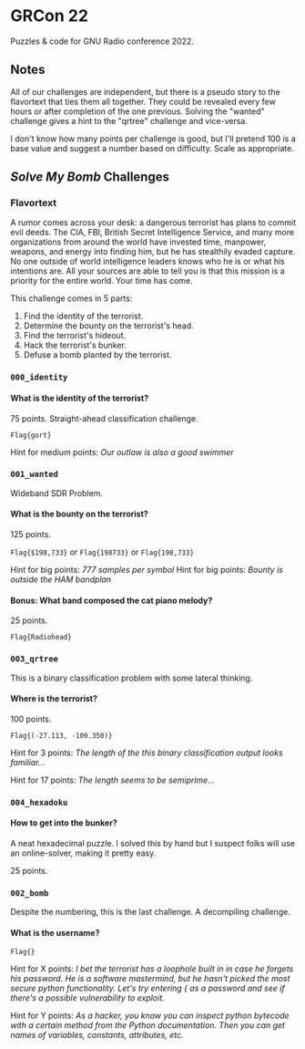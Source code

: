 # GRCon 22

Puzzles & code for GNU Radio conference 2022.

## Notes

All of our challenges are independent, but there is a pseudo story to the flavortext that ties them all together. They could be revealed every few hours or after completion of the one previous. Solving the "wanted" challenge gives a hint to the "qrtree" challenge and vice-versa.

I don't know how many points per challenge is good, but I'll pretend 100 is a base value and suggest a number based on difficulty. Scale as appropriate.

## *Solve My Bomb* Challenges

### Flavortext

A rumor comes across your desk: a dangerous terrorist has plans to commit evil deeds. The CIA, FBI, British Secret Intelligence Service, and many more organizations from around the world have invested time, manpower, weapons, and energy into finding him, but he has stealthily evaded capture. No one outside of world intelligence leaders knows who he is or what his intentions are. All your sources are able to tell you is that this mission is a priority for the entire world. Your time has come. 

This challenge comes in 5 parts:

1. Find the identity of the terrorist. 
2. Determine the bounty on the terrorist's head. 
3. Find the terrorist's hideout. 
4. Hack the terrorist's bunker. 
5. Defuse a bomb planted by the terrorist.

### `000_identity`


#### What is the identity of the terrorist?

75 points. Straight-ahead classification challenge.

`Flag{gort}`

Hint for medium points: *Our outlaw is also a good swimmer*

### `001_wanted`

Wideband SDR Problem.

#### What is the bounty on the terrorist?

125 points.

`Flag{$198,733}` or `Flag{198733}` or `Flag{198,733}`

Hint for big points: *777 samples per symbol*
Hint for big points: *Bounty is outside the HAM bandplan*

#### Bonus: What band composed the cat piano melody?

25 points.

`Flag{Radiohead}`

### `003_qrtree`

This is a binary classification problem with some lateral thinking.

#### Where is the terrorist?

100 points.

`Flag{(-27.113, -109.350)}`

Hint for 3 points: *The length of the this binary classification output looks familiar...*

Hint for 17 points: *The length seems to be semiprime...* 

### `004_hexadoku`

#### How to get into the bunker?

A neat hexadecimal puzzle. I solved this by hand but I suspect folks will use an online-solver, making it pretty easy.

25 points.

### `002_bomb`

Despite the numbering, this is the last challenge. A decompiling challenge.

#### What is the username?

`Flag{}`

Hint for X points: *I bet the terrorist has a loophole built in in case he forgets his password. He is a software mastermind, but he hasn't picked the most secure python functionality. Let's try entering { as a password and see if there's a possible vulnerability to exploit.*

Hint for Y points: *As a hacker, you know you can inspect python bytecode with a certain method from the Python documentation. Then you can get names of variables, constants, attributes, etc.*

